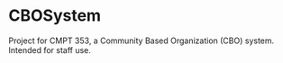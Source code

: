# CBOSystem
Project for CMPT 353, a Community Based Organization (CBO) system. Intended for staff use.
